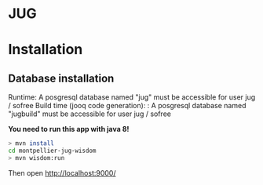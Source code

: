 # JUG

# Installation

## Database installation

Runtime: A posgresql database named "jug" must be accessible for user jug / sofree
Build time (jooq code generation): : A posgresql database named "jugbuild" must be accessible for user jug / sofree



**You need to run this app with java 8!**

```bash
> mvn install
cd montpellier-jug-wisdom
> mvn wisdom:run
```

Then open [http://localhost:9000/](http://localhost:9000/)


